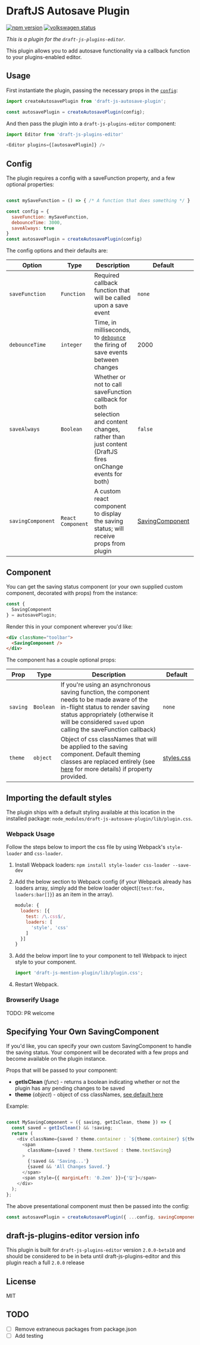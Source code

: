 # DraftJS Autosave Plugin

[![npm version](https://badge.fury.io/js/draft-js-autosave-plugin.svg)](http://badge.fury.io/js/draft-js-autosave-plugin) [![volkswagen status](https://auchenberg.github.io/volkswagen/volkswargen_ci.svg?v=1)](https://github.com/auchenberg/volkswagen)

*This is a plugin for the `draft-js-plugins-editor`.*

This plugin allows you to add autosave functionality via a callback function to your plugins-enabled editor.

## Usage

First instantiate the plugin, passing the necessary props in the [`config`](https://github.com/synocate/draft-js-autosave-plugin#config):

```js
import createAutosavePlugin from 'draft-js-autosave-plugin';

const autosavePlugin = createAutosavePlugin(config);
```

And then pass the plugin into a `draft-js-plugins-editor` component:

```js
import Editor from 'draft-js-plugins-editor'

<Editor plugins={[autosavePlugin]} />
```

## Config

The plugin requires a config with a saveFunction property, and a few optional properties:

```js

const mySaveFunction = () => { /* A function that does something */ }

const config = {
  saveFunction: mySaveFunction,
  debounceTime: 3000,
  saveAlways: true
}
const autosavePlugin = createAutosavePlugin(config)
```

The config options and their defaults are:

| Option | Type | Description | Default | Required |
| --- | --- | --- | --- | --- |
| `saveFunction` | `Function` | Required callback function that will be called upon a save event | `none` | `*`
| `debounceTime` | `integer` | Time, in milliseconds, to [`debounce`](https://css-tricks.com/the-difference-between-throttling-and-debouncing/) the firing of save events between changes | 2000 | 
| `saveAlways` | `Boolean` | Whether or not to call saveFunction callback for both selection and content changes, rather than just content (DraftJS fires onChange events for both) | `false` |
| `savingComponent` | `React Component` | A custom react component to display the saving status; will receive props from plugin | [SavingComponent](https://github.com/synocate/draft-js-autosave-plugin/blob/master/src/SavingComponent/index.js) |

## Component

You can get the saving status component (or your own supplied custom component, decorated with props) from the instance:

```js
const {
  SavingComponent
} = autosavePlugin;
```

Render this in your component wherever you'd like:

```HTML
<div className="toolbar">
  <SavingComponent />
</div>
```

The component has a couple optional props:

| Prop | Type | Description | Default |
| --- | --- | --- | --- |
| `saving` | `Boolean` | If you're using an asynchronous saving function, the component needs to be made aware of the in-flight status to render saving status appropriately (otherwise it will be considered `saved` upon calling the saveFunction callback) | `none`
| `theme` | `object` | Object of css classNames that will be applied to the saving component. Default theming classes are replaced entirely (see [here](https://github.com/synocate/draft-js-autosave-plugin/blob/master/src/index.js#L48) for more details) if property provided. | [styles.css](https://github.com/synocate/draft-js-autosave-plugin/blob/master/src/SavingComponent/styles.css) | 



## Importing the default styles

The plugin ships with a default styling available at this location in the installed package:
`node_modules/draft-js-autosave-plugin/lib/plugin.css`.

### Webpack Usage
Follow the steps below to import the css file by using Webpack's `style-loader` and `css-loader`.

1. Install Webpack loaders: `npm install style-loader css-loader --save-dev`
2. Add the below section to Webpack config (if your Webpack already has loaders array, simply add the below loader object(`{test:foo, loaders:bar[]}`) as an item in the array).

    ```js
    module: {
      loaders: [{
        test: /\.css$/,
        loaders: [
          'style', 'css'
        ]
      }]
    }
    ```

3. Add the below import line to your component to tell Webpack to inject style to your component.

    ```js
    import 'draft-js-mention-plugin/lib/plugin.css';
    ```
4. Restart Webpack.


### Browserify Usage

TODO: PR welcome


## Specifying Your Own SavingComponent

If you'd like, you can specify your own custom SavingComponent to handle the saving status. Your component will be decorated with a few props and become available on the plugin instance.

Props that will be passed to your component:

  - **getIsClean** (_func_) - returns a boolean indicating whether or not the plugin has any pending changes to be saved
  - **theme** (_object_) -  object of css classNames, [see default here](https://github.com/synocate/draft-js-autosave-plugin/blob/master/src/SavingComponent/styles.css)

Example:

```js

const MySavingComponent = ({ saving, getIsClean, theme }) => {
  const saved = getIsClean() && !saving;
  return (
    <div className={saved ? theme.container : `${theme.container} ${theme.containerSaving}`}>
      <span
        className={saved ? theme.textSaved : theme.textSaving}
      >
        {!saved && 'Saving...'}
        {saved && 'All Changes Saved.'}
      </span>
      <span style={{ marginLeft: '0.2em' }}>{'🖫'}</span>
    </div>
  );
};
```

The above presentational component must then be passed into the config:

```js
const autosavePlugin = createAutosavePlugin({ ...config, savingComponent: MySavingComponent });
```

## draft-js-plugins-editor version info

This plugin is built for `draft-js-plugins-editor` version `2.0.0-beta10` and should be considered to be in beta until draft-js-plugins-editor and this plugin reach a full `2.0.0` release

## License

MIT

## TODO

- [ ] Remove extraneous packages from package.json
- [ ] Add testing
